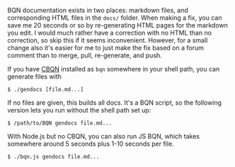 BQN documentation exists in two places: markdown files, and corresponding HTML files in the `docs/` folder. When making a fix, you can save me 20 seconds or so by re-generating HTML pages for the markdown you edit. I would much rather have a correction with no HTML than no correction, so skip this if it seems inconvenient. However, for a small change also it's easier for me to just make the fix based on a forum comment than to merge, pull, re-generate, and push.

If you have [CBQN](https://github.com/dzaima/CBQN) installed as `bqn` somewhere in your shell path, you can generate files with

    $ ./gendocs [file.md...]

If no files are given, this builds all docs. It's a BQN script, so the following version lets you run without the shell path set up:

    $ /path/to/BQN gendocs file.md...

With Node.js but no CBQN, you can also run JS BQN, which takes somewhere around 5 seconds plus 1-10 seconds per file.

    $ ./bqn.js gendocs file.md...
